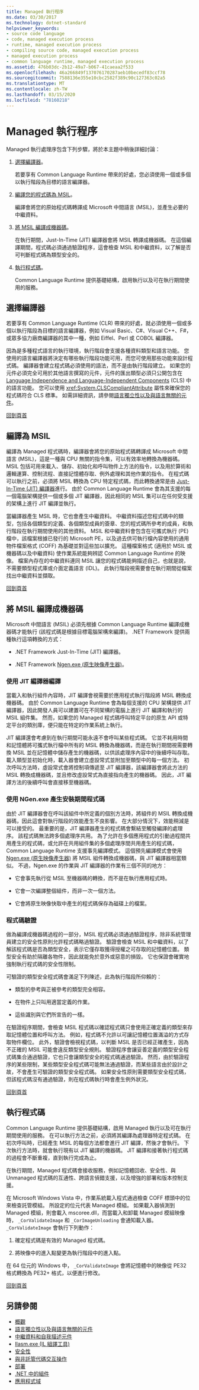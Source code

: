 ```yaml
---
title: Managed 執行程序
ms.date: 03/30/2017
ms.technology: dotnet-standard
helpviewer_keywords:
- source code language
- code, managed execution process
- runtime, managed execution process
- compiling source code, managed execution process
- managed execution process
- common language runtime, managed execution process
ms.assetid: 476b03dc-2b12-49a7-b067-41caeaa2f533
ms.openlocfilehash: 46a266849f137076170287aeb10becedf83ccf78
ms.sourcegitcommit: 7588136e355e10cbc2582f389c90c127363c02a5
ms.translationtype: MT
ms.contentlocale: zh-TW
ms.lasthandoff: 03/15/2020
ms.locfileid: "78160218"
---
```

# <a name="managed-execution-process"></a>Managed 執行程序
<a name="introduction"></a> Managed 執行處理序包含下列步驟，將於本主題中稍後詳細討論：  
  
1. [選擇編譯器](#choosing_a_compiler)。  
  
     若要享有 Common Language Runtime 帶來的好處，您必須使用一個或多個以執行階段為目標的語言編譯器。  
  
2. [編譯您的程式碼為 MSIL](#compiling_to_msil)。  
  
     編譯會將您的原始程式碼轉譯成 Microsoft 中間語言 (MSIL)，並產生必要的中繼資料。  
  
3. [將 MSIL 編譯成機器碼](#compiling_msil_to_native_code)。  
  
     在執行期間，Just-In-Time (JIT) 編譯器會將 MSIL 轉譯成機器碼。 在這個編譯期間，程式碼必須通過驗證程序，這會檢查 MSIL 和中繼資料，以了解是否可判斷程式碼為類型安全的。  
  
4. [執行程式碼](#running_code)。  
  
     Common Language Runtime 提供基礎結構，啟用執行以及可在執行期間使用的服務。  
  
<a name="choosing_a_compiler"></a>
## <a name="choosing-a-compiler"></a>選擇編譯器  
 若要享有 Common Language Runtime (CLR) 帶來的好處，就必須使用一個或多個以執行階段為目標的語言編譯器，例如 Visual Basic、C#、Visual C++、F#，或眾多協力廠商編譯器的其中一種，例如 Eiffel、Perl 或 COBOL 編譯器。  
  
 因為是多種程式語言的執行環境，執行階段會支援各種資料類型和語言功能。 您使用的語言編譯器將決定有哪些執行階段功能可用，而您可使用那些功能來設計程式碼。 編譯器會建立程式碼必須使用的語法，而不是由執行階段建立。 如果您的元件必須完全可用於其他語言撰寫的元件，元件的匯出類型必須只公開包含在 [Language Independence and Language-Independent Components](../../docs/standard/language-independence-and-language-independent-components.md) (CLS) 中的語言功能。 您可以使用 <xref:System.CLSCompliantAttribute> 屬性來確保您的程式碼符合 CLS 標準。 如需詳細資訊，請參閱[語言獨立性以及與語言無關的元件](../../docs/standard/language-independence-and-language-independent-components.md)。  
  
 [回到頁首](#introduction)  
  
<a name="compiling_to_msil"></a>
## <a name="compiling-to-msil"></a>編譯為 MSIL  
 編譯為 Managed 程式碼時，編譯器會將您的原始程式碼轉譯成 Microsoft 中間語言 (MSIL)，這是一種與 CPU 無關的指令集，可以有效率地轉換為機器碼。 MSIL 包括可用來載入、儲存、初始化和呼叫物件上方法的指令，以及用於算術和邏輯運算、控制流程、直接記憶體存取、例外處理和其他作業的指令。 在程式碼可以執行之前，必須將 MSIL 轉換為 CPU 特定程式碼，而此轉換通常是由 [Just-In-Time (JIT) 編譯器](#compiling_msil_to_native_code)進行。 由於 Common Language Runtime 會為其支援的每一個電腦架構提供一個或多個 JIT 編譯器，因此相同的 MSIL 集可以在任何受支援的架構上進行 JIT 編譯並執行。  
  
 當編譯器產生 MSIL 時，它也會產生中繼資料。 中繼資料描述您程式碼中的類型，包括各個類型的定義、各個類型成員的簽章、您的程式碼所參考的成員，和執行階段在執行期間使用的其他資料。 MSIL 和中繼資料會包含在可攜式執行 (PE) 檔中，該檔案根據已發行的 Microsoft PE，以及過去供可執行檔內容使用的通用物件檔案格式 (COFF) 為基礎並對這些加以擴充。 這種檔案格式 (適用於 MSIL 或機器碼以及中繼資料) 使作業系統能夠辨認 Common Language Runtime 的映像。 檔案內存在的中繼資料連同 MSIL 讓您的程式碼能夠描述自己，也就是說，不需要類型程式庫或介面定義語言 (IDL)。 此執行階段視需要會在執行期間從檔案找出中繼資料並擷取。  
  
 [回到頁首](#introduction)  
  
<a name="compiling_msil_to_native_code"></a>
## <a name="compiling-msil-to-native-code"></a>將 MSIL 編譯成機器碼  
 Microsoft 中間語言 (MSIL) 必須先根據 Common Language Runtime 編譯成機器碼才能執行 (該程式碼是根據目標電腦架構來編譯)。 .NET Framework 提供兩種執行這項轉換的方式：  
  
- .NET Framework Just-In-Time (JIT) 編譯器。  
  
- .NET Framework [Ngen.exe (原生映像產生器)](../../docs/framework/tools/ngen-exe-native-image-generator.md)。  
  
### <a name="compilation-by-the-jit-compiler"></a>使用 JIT 編譯器編譯  
 當載入和執行組件內容時，JIT 編譯會視需要於應用程式執行階段將 MSIL 轉換成機器碼。 由於 Common Language Runtime 會為每個支援的 CPU 架構提供 JIT 編譯器，因此開發人員可以建置可在不同架構的電腦上進行 JIT 編譯和執行的 MSIL 組件集。 然而，如果您的 Managed 程式碼呼叫特定平台的原生 API 或特定平台的類別庫，便只能在特定的作業系統上執行。  
  
 JIT 編譯還會考慮到在執行期間可能永遠不會呼叫某些程式碼。 它並不耗用時間和記憶體將可攜式執行檔中所有的 MSIL 轉換為機器碼，而是在執行期間視需要轉換 MSIL 並在記憶體中儲存產生的機器碼，以供該處理序內容中的後續呼叫存取。 載入類型並初始化時，載入器會建立虛設常式並附加至類型中的每一個方法。 初次呼叫方法時，虛設常式會將控制項傳遞至 JIT 編譯器，該編譯器會將此方法的 MSIL 轉換成機器碼，並且修改虛設常式為直接指向產生的機器碼。 因此，JIT 編譯方法的後續呼叫會直接移至機器碼。  
  
### <a name="install-time-code-generation-using-ngenexe"></a>使用 NGen.exe 產生安裝期間程式碼  
 由於 JIT 編譯器會在呼叫該組件中所定義的個別方法時，將組件的 MSIL 轉換成機器碼，因此這會對執行階段的效能產生不良影響。 在大部分情況下，效能稍減是可以接受的。 最重要的是，JIT 編譯器產生的程式碼會繫結至觸發編譯的處理序。 該程式碼無法跨多個處理序共用。 為了允許在多個應用程式的引動過程間共用產生的程式碼，或允許在共用組件集的多個處理序間共用產生的程式碼，Common Language Runtime 支援事先編譯模式。 這個預先編譯模式會使用 [Ngen.exe (原生映像產生器)](../../docs/framework/tools/ngen-exe-native-image-generator.md) 將 MSIL 組件轉換成機器碼，與 JIT 編譯器相當類似。 不過，Ngen.exe 的作業與 JIT 編譯器的作業有三個不同的地方：  
  
- 它會事先執行從 MSIL 至機器碼的轉換，而不是在執行應用程式時。  
  
- 它會一次編譯整個組件，而非一次一個方法。  
  
- 它會將原生映像快取中產生的程式碼保存為磁碟上的檔案。  
  
### <a name="code-verification"></a>程式碼驗證  
 做為編譯成機器碼過程的一部分，MSIL 程式碼必須通過驗證程序，除非系統管理員建立的安全性原則允許程式碼略過驗證。 驗證會檢查 MSIL 和中繼資料，以了解該程式碼是否為類型安全，表示它僅存取獲得授權之可存取的記憶體位置。 類型安全有助於隔離各物件，因此就能免於意外或惡意的損毀。 它也保證會確實地強制執行程式碼的安全性限制。  
  
 可驗證的類型安全程式碼會滿足下列陳述，此為執行階段所仰賴的：  
  
- 類型的參考與正被參考的類型完全相容。  
  
- 在物件上只叫用適當定義的作業。  
  
- 這些識別與它們所宣告的一樣。  
  
 在驗證程序期間，會檢查 MSIL 程式碼以確認程式碼只會使用正確定義的類型來存取記憶體位置和呼叫方法。 例如，程式碼不允許以可讓記憶體位置滿溢的方式存取物件欄位。 此外，驗證會檢視程式碼，以判斷 MSIL 是否已經正確產生，因為不正確的 MSIL 可能會違反類型安全規則。 驗證程序會讓妥善定義的類型安全程式碼集合通過驗證，它也只會讓類型安全的程式碼通過驗證。 然而，由於驗證程序的某些限制，某些類型安全程式碼可能無法通過驗證，而某些語言由於設計之故，不會產生可驗證的類型安全程式碼。 如果安全性原則需要類型安全程式碼，但該程式碼沒有通過驗證，則在程式碼執行時會產生例外狀況。  
  
 [回到頁首](#introduction)  
  
<a name="running_code"></a>
## <a name="running-code"></a>執行程式碼  
 Common Language Runtime 提供基礎結構，啟用 Managed 執行以及可在執行期間使用的服務。 在可以執行方法之前，必須將其編譯為處理器特定程式碼。 在初次呼叫時，已經產生 MSIL 的每個方法都會進行 JIT 編譯，然後才會執行。 下次執行方法時，就會執行現有以 JIT 編譯的機器碼。 JIT 編譯和接著執行程式碼的過程會不斷重複，直到執行完成為止。  
  
 在執行期間，Managed 程式碼會接收服務，例如記憶體回收、安全性、與 Unmanaged 程式碼的互通性、跨語言偵錯支援，以及增強的部署和版本控制支援。  
  
 在 Microsoft Windows Vista 中，作業系統載入程式通過檢查 COFF 標頭中的位來檢查託管模組。 所設定的位元代表 Managed 模組。 如果載入器偵測到 Managed 模組，則會載入 mscoree.dll，而當載入和卸載 Managed 模組映像時， `_CorValidateImage` 和 `_CorImageUnloading` 會通知載入器。 `_CorValidateImage` 會執行下列動作：  
  
1. 確定程式碼是有效的 Managed 程式碼。  
  
2. 將映像中的進入點變更為執行階段中的進入點。  
  
 在 64 位元的 Windows 中， `_CorValidateImage` 會將記憶體中的映像從 PE32 格式轉換為 PE32+ 格式，以便進行修改。  
  
 [回到頁首](#introduction)  
  
## <a name="see-also"></a>另請參閱

- [概觀](../../docs/framework/get-started/overview.md)
- [語言獨立性以及與語言無關的元件](../../docs/standard/language-independence-and-language-independent-components.md)
- [中繼資料和自我描述元件](../../docs/standard/metadata-and-self-describing-components.md)
- [Ilasm.exe (IL 組譯工具)](../../docs/framework/tools/ilasm-exe-il-assembler.md)
- [安全性](../../docs/standard/security/index.md)
- [與非託管代碼交互操作](../../docs/framework/interop/index.md)
- [部署](../../docs/framework/deployment/net-framework-applications.md)
- [.NET 中的組件](assembly/index.md)
- [應用程式域](../../docs/framework/app-domains/application-domains.md)
